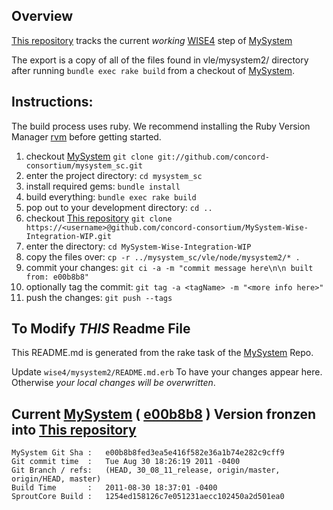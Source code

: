 

## Overview
[This repository][] tracks the current _working_ [WISE4][] step of [MySystem][mysystem]

The export is a copy of all of the files found in vle/mysystem2/ directory after running `bundle exec rake build`
from a checkout of [MySystem][].

## Instructions:

The build process uses ruby. We recommend installing the Ruby Version Manager [rvm][] before getting started.

1. checkout [MySystem][]  `git clone git://github.com/concord-consortium/mysystem_sc.git`
1. enter the project directory: `cd mysystem_sc`
1. install required gems:  `bundle install`
1. build everything: `bundle exec rake build`
1. pop out to your development directory: `cd ..`
1. checkout [This repository][] `git clone https://<username>@github.com/concord-consortium/MySystem-Wise-Integration-WIP.git`
1. enter the directory: `cd MySystem-Wise-Integration-WIP`
1. copy the files over: `cp -r ../mysystem_sc/vle/node/mysystem2/* .`
1. commit your changes: `git ci -a -m "commit message here\n\n built from: e00b8b8"`
1. optionally tag the commit: `git tag -a <tagName> -m "<more info here>"`
1. push the changes: `git push --tags`

## To Modify *THIS* Readme File

This README.md is generated from the rake task of the [MySystem][] Repo.

Update `wise4/mysystem2/README.md.erb` To have your changes appear here.
Otherwise *your local changes will be overwritten*.


## Current [MySystem][] ( [e00b8b8][] ) Version fronzen into [This repository][]

    MySystem Git Sha :   e00b8b8fed3ea5e416f582e36a1b74e282c9cff9
    Git commit time  :   Tue Aug 30 18:26:19 2011 -0400
    Git Branch / refs:   (HEAD, 30_08_11_release, origin/master, origin/HEAD, master)
    Build Time       :   2011-08-30 18:37:01 -0400
    SproutCore Build :   1254ed158126c7e051231aecc102450a2d501ea0

[e00b8b8]: https://github.com/concord-consortium/mysystem_sc/commits/e00b8b8fed3ea5e416f582e36a1b74e282c9cff9
[This repository]: https://github.com/concord-consortium/MySystem-Wise-Integration-WIP
[WISE4]: http://wise4.org
[MySystem]: https://github.com/concord-consortium/mysystem_sc
[rvm]: http://beginrescueend.com

